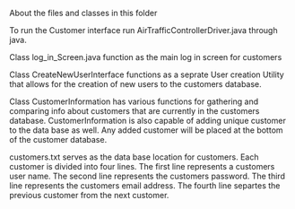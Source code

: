 About the files and classes in this folder

To run the Customer interface run AirTrafficControllerDriver.java through java.

Class log_in_Screen.java function as the main log in screen for customers

Class CreateNewUserInterface functions as a seprate User creation Utility that allows for the creation of new users to the customers database.

Class CustomerInformation has various functions for gathering and comparing info about customers that are currently in the customers database. CustomerInformation is also capable of adding unique customer to the data base as well. Any added customer will be placed at the bottom of the customer database.

customers.txt serves as the data base location for customers. Each customer is divided into four lines. The first line represents a customers user name. The second line represents the customers password. The third line represents the customers email address. The fourth line separtes the previous customer from the next customer.
